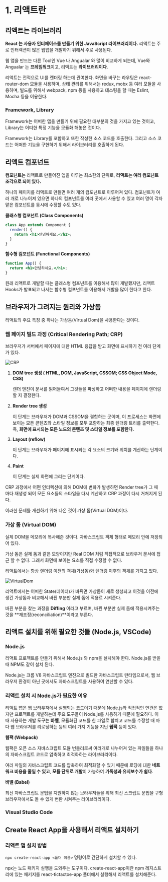 # **1. 리액트란**

## 리액트는 라이브러리

**React 는 사용자 인터페이스를 만들기 위한 JavaScript 라이브러리이다.** 리액트는 주로 인터렉션이 많은 웹앱을 개발하기 위해서 주로 사용된다.

웹 앱을 만드는 다른 Tool인 Vue 나 Angualar 와 많이 비교하게 되는데, Vue와 Angualar 는 **프레임워크**이고, 리액트는 **라이브러리이다**.

리액트는 전적으로 UI를 렌더링 하는데 관여한다. 화면을 바꾸는 라우팅은 react-router-dom 모듈을 사용하며, 상태 관리를 위해서는 redux, mobx 등 여러 모듈을 사용하며, 빌드를 위해서 webpack, npm 등을 사용하고 테스팅을 할 때는 Eslint, Mocha 등을 이용한다.

### Framework, Library

Framework는 어떠한 앱을 만들기 위해 필요한 대부분의 것을 가지고 있는 것이고, Library는 어떠한 특정 기능을 모듈화 해놓은 것이다.

Framework는 Library를 포함하고 또한 작성한 소스 코드를 호출한다. 그리고 소스 코드는 어떠한 기능을 구현하기 위해서 라이브러리를 호출하게 된다.

## 리액트 컴포넌트

**컴포넌트는** 리액트로 만들어진 앱을 이루는 최소한의 단위로, **리액트는 여러 컴포넌트 조각으로 되어 있다.**

하나의 페이지를 리액트로 만들면 여러 개의 컴포넌트로 이루어져 있다. 컴포넌트가 여러 개로 나누어져 있으면 하나의 컴포넌트를 여러 곳에서 사용할 수 있고 여러 명이 각자 맡은 컴포넌트를 동시에 수정할 수도 있다.

**클래스형 컴포넌트 (Class Components)**

```jsx
class App extends Component {
  render() {
    return <h1>안녕하세요.</h1>;
  }
}
```

**함수형 컴포넌트 (Functional Components)**

```jsx
function App() {
  return <h1>안녕하세요.</h1>;
}
```

원래 리액트로 개발할 때는 클래스형 컴포넌트를 이용해서 많이 개발했지만, 리액트 Hooks가 발표되고 나서는 함수형 컴포넌트를 이용해서 개발을 많이 한다고 한다.

## 브라우저가 그려지는 원리와 가상돔

리액트의 주요 특징 중 하나는 가상돔(Virtual Dom)을 사용한다는 것이다.

### 웹 페이지 빌드 과정 (Critical Rendering Path; CRP)

브라우저가 서버에서 페이지에 대한 HTML 응답을 받고 화면에 표시하기 전 여러 단계가 있다.

![CRP](https://dimension85.com/images/critical-render-path-large.jpg)

1. **DOM tree 생성 ( HTML, DOM, JavaScript, CSSOM; CSS Object Mode, CSS)**

   렌더 엔진이 문서를 읽어들여서 그것들을 파싱하고 어떠한 내용을 페이지에 렌더링 할 지 결정한다.

2. **Render tree 생성**

   이 단계는 브라우저가 DOM과 CSSOM을 결합하는 곳이며, 이 프로세스는 화면에 보이는 모든 콘텐츠와 스타일 정보를 모두 포함하는 최종 렌더링 트리를 출력한다. 즉, **화면에 표시되는 모든 노드의 콘텐츠 및 스타일 정보를 포함한다.**

3. **Layout (reflow)**

   이 단계는 브라우저가 페이지에 표시되는 각 요소의 크기와 위치를 계산하는 단계이다.

4. **Paint**

   이 단계는 실제 화면에 그리는 단계이다.

CRP 과정에서 어떤 인터렉션에 의해 DOM에 변화가 발생하면 Render tree가 그 때 마다 재생성 되어 모든 요소들의 스타일을 다시 계산하고 CRP 과정이 다시 거쳐지게 된다.

이러한 문제를 개선하기 위해 나온 것이 가상 돔(Virtual DOM)이다.

### 가상 돔 (Virtual DOM)

실제 DOM을 메모리에 복사해준 것이다. 자바스크립트 객체 형태로 메모리 안에 저장되어 있다.

가상 돔은 실제 돔과 같은 모양이지만 Real DOM 처럼 직접적으로 브라우저 문서에 접근 할 수 없다. 그래서 화면에 보이는 요소를 직접 수정할 수 없다.

리액트에서는 항상 렌더링 이전의 객체(가상돔)와 렌더링 이후의 객체를 가지고 있다.

![VirtualDom](https://teropa.info/blog/2015/03/02/images/onchange_vdom_change.svg)

리액트에서는 어떠한 State(데이터)가 바뀌면 가상돔이 새로 생성되고 이것을 이전에 생긴 가상돔과 비교해서 바뀐 부분만 실제 돔에 적용르 시켜준다.

바뀐 부분을 찾는 과정을 **Diffing** 이라고 부르며, 바뀐 부분만 실제 돔에 적용시켜주는 것을 **재조정(reconciliation)**이라고 부른다.

## 리액트 설치를 위해 필요한 것들 (Node.js, VSCode)

### Node.js

리액트 프로젝트를 만들기 위해서 Node.js 와 npm을 설치해야 한다. Node.js를 받을 때 NPM도 같이 설치 된다.

Node.js는 크롬 V8 자바스크립트 엔진으로 빌드한 자바스크립트 런타임으로서, 웹 브라우저 환경이 아닌 곳에서도 자바스크립트를 사용하여 연산할 수 있다.

### **리액트 설치 시 Node.js가 필요한 이유**

리액트 앱은 웹 브라우저에서 실행되는 코드이기 때문에 Node.js와 직접적인 연관은 없지만 프로젝트를 개발하는데 주요 도구들이 Node.js를 사용하기 때문에 필요하다. 이 때 사용하는 개발 도구는 **바벨**, 모듈화된 코드를 한 파일로 합치고 코드를 수정할 때 마다 웹 브라우저를 리로딩하는 등의 여러 가지 기능을 지닌 **웹팩** 등이 있다.

**웹팩 (Webpack)**

웹팩은 오픈 소스 자바스크립트 모듈 번들러로써 여러개로 나누어져 있는 파일들을 하나의 자바스크립트 코드로 압축하고 최적화하는 라이브러리이다.

여러 파일의 자바스크립트 코드를 압축하여 최적화할 수 있기 때문에 로딩에 대한 **네트워크 비용을 줄일 수 있고**, **모듈 단위로 개발**이 가능하여 **가독성과 유지보수가 쉽다**.

**바벨 (Babel)**

최신 자바스크립트 문법을 지원하지 않는 브라우저들을 위해 최신 스크립트 문법을 구형 브라우저에서도 돌 수 있게 변환 시켜주는 라이브러리이다.

### Visual Studio Code

## Create React App을 사용해서 리액트 설치하기

### 리액트 앱 설치 방법

`npx create-react-app <폴더 이름>` 명령어로 간단하게 설치할 수 있다.

npx는 노드 패키지 실행을 도와주는 도구이다. create-react-app이란 npm 레지스트리에 있는 패키지를 react-tictactoe-app 폴더에서 실행해서 리액트를 설치해준다.
